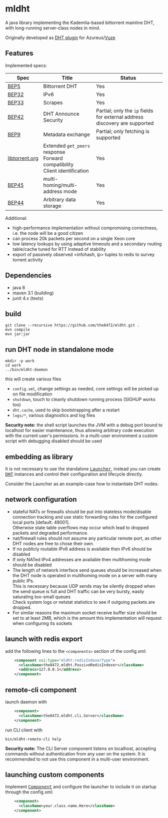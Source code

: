 # mldht

A java library implementing the Kademlia-based bittorrent mainline DHT, with long-running server-class nodes in mind.

Originally developed as [DHT plugin](http://azsmrc.sourceforge.net/index.php?action=plugin-mldht) for Azureus/[Vuze](http://dev.vuze.com/)

## Features

Implemented specs:

| Spec | Title | Status |
|------|-------|--------|
|[BEP5](http://bittorrent.org/beps/bep_0005.html)|Bittorrent DHT| Yes |
|[BEP32](http://bittorrent.org/beps/bep_0032.html)|IPv6| Yes |
|[BEP33](http://bittorrent.org/beps/bep_0033.html)|Scrapes| Yes |
|[BEP42](http://bittorrent.org/beps/bep_0042.html)|DHT Announce Security| Partial; only the `ip` fields for external address discovery are supported |
|[BEP9](http://bittorrent.org/beps/bep_0009.html)|Metadata exchange| Partial; only fetching is supported |
|[libtorrent.org](http://www.libtorrent.org/dht_extensions.html)| Extended `get_peers` response<br> Forward compatibility<br> Client identification|Yes|
|[BEP45](http://bittorrent.org/beps/bep_0045.html)|multi-homing/multi-address mode|Yes|
|[BEP44](http://bittorrent.org/beps/bep_0044.html)|Arbitrary data storage|Yes| 

Additional:

- high-performance implementation without compromising correctness, i.e. the node will be a good citizen
 - can process 20k packets per second on a single Xeon core
- low latency lookups by using adaptive timeouts and a secondary routing table/cache tuned for RTT instead of stability
- export of passively observed \<infohash, ip\> tuples to redis to survey torrent activity

## Dependencies

- java 8
- maven 3.1 (building)
- junit 4.x (tests)

## build

    git clone --recursive https://github.com/the8472/mldht.git .
    mvn compile
    mvn jar:jar 

## run DHT node in standalone mode

    mkdir -p work
    cd work
    ../bin/mldht-daemon
    
this will create various files
- `config.xml`, change settings as needed, core settings will be picked up on file modification
- `shutdown`, touch to cleanly shutdown running process (SIGHUP works too)
- `dht.cache`, used to skip bootstrapping after a restart
- `logs/*`, various diagnostics and log files

**Security note:** the shell script launches the JVM with a debug port bound to localhost for easier maintenance, thus allowing arbitrary code execution with the current user's permissions. In a multi-user environment a custom script with debugging disabled should be used    

## embedding as library

It is not necessary to use the standalone [<tt>Launcher</tt>](src/the8472/mldht/Launcher.java), instead you can create [<tt>DHT</tt>](src/lbms/plugins/mldht/kad/DHT.java) instances and control their configuration and lifecycle directly.

Consider the Launcher as an example-case how to instantiate DHT nodes.


## network configuration

* stateful NATs or firewalls should be put into stateless mode/disable connection tracking and use static forwarding rules for the configured local ports [default: 49001].<br>Otherwise state table overflows may occur which lead to dropped packets and degraded performance.
* nat/firewall rules should not assume any particular remote port, as other DHT nodes are free to chose their own.
* If no publicly routable IPv6 address is available then IPv6 should be disabled
* If only NATed IPv4 addresses are available then multihoming mode should be disabled
* The length of network interface send queues should be increased when the DHT node is operated in multihoming mode on a server with many public IPs.<br>This is necessary because UDP sends may be silently dropped when the send queue is full and DHT traffic can be very bursty, easily saturating too-small queues<br>Check system logs or netstat statistics to see if outgoing packets are dropped.
* For similar reasons the maximum socket receive buffer size should be set to at least 2MB, which is the amount this implementation will request when configuring its sockets

## launch with redis export

add the following lines to the `<components>` section of the config.xml:

```xml
    <component xsi:type="mldht:redisIndexerType">
      <className>the8472.mldht.PassiveRedisIndexer</className>
      <address>127.0.0.1</address>
    </component>
```

## remote-cli component

launch daemon with

```xml
    <component>
      <className>the8472.mldht.cli.Server</className>
    </component>
```

run CLI client with

```
bin/mldht-remote-cli help
```

**Security note:** The CLI Server component listens on localhost, accepting commands without authentication from any user on the system. It is recommended to not use this component in a multi-user environment. 


## launching custom components

Implement [<tt>Component</tt>](src/the8472/mldht/Component.java) and configure the launcher to include it on startup through the config.xml:
	
```xml
    <component>
      <className>your.class.name.Here</className>
    </component>
```